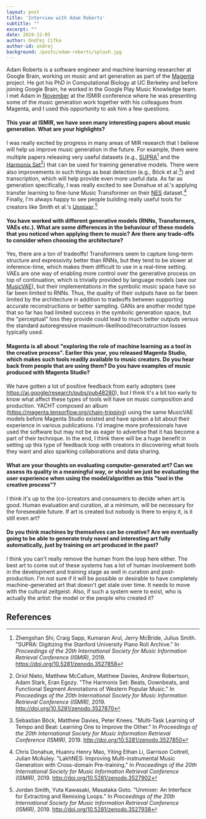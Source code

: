 ```yaml
---
layout: post
title: 'Interview with Adam Roberts'
subtitle: ""
excerpt: ""
date: 2019-12-05
author: Ondřej Cífka
author-id: ondrej
background: /posts/adam-roberts/splash.jpg
---
```


Adam Roberts is a software engineer and machine learning researcher at Google Brain, working on music and art generation as part of the [Magenta](https://magenta.tensorflow.org/) project.
He got his PhD in Computational Biology at UC Berkeley and before joining Google Brain, he worked in the Google Play Music Knowledge team.
I met Adam in [November](https://ismir2019.ewi.tudelft.nl/) at the ISMIR conference where he was presenting some of the music generation work together with his colleagues from Magenta, and I used this opportunity to ask him a few questions.

#### This year at ISMIR, we have seen many interesting papers about music generation. What are your highlights?

I was really excited by progress in many areas of MIR research that I believe will help us improve music generation in the future.
For example, there were multiple papers releasing very useful datasets (e.g., [SUPRA](https://supra.stanford.edu/)[^1] and the [Harmonix Set](https://github.com/urinieto/harmonixset)[^2]) that can be used for training generative models.
There were also improvements in such things as beat detection (e.g., Böck et al.[^3]) and transcription, which will help provide even more useful data. As far as generation specifically, I was really excited to see Donahue et al.'s applying transfer learning to fine-tune Music Transformer on their [NES](https://github.com/chrisdonahue/nesmdb) dataset.[^4]
Finally, I'm always happy to see people building really useful tools for creators like Smith et al.'s [Unmixer](https://unmixer.ongaaccel.jp/).[^5]

#### You have worked with different generative models (RNNs, Transformers, VAEs etc.). What are some differences in the behaviour of these models that you noticed when applying them to music? Are there any trade-offs to consider when choosing the architecture?

Yes, there are a ton of tradeoffs!
Transformers seem to capture long-term structure and expressivity better than RNNs, but they tend to be slower at inference-time, which makes them difficult to use in a real-time setting.
VAEs are one way of enabling more control over the generative process on top of continuation, which is trivially provided by language models (see our [MusicVAE](https://g.co/magenta/musicvae)), but their implementations in the symbolic music space have so far been limited to RNNs.
Thus, the quality of their outputs have so far been limited by the architecture in addition to tradeoffs between supporting accurate reconstructions or better sampling.
GANs are another model type that so far has had limited success in the symbolic generation space, but the "perceptual" loss they provide could lead to much better outputs versus the standard autoregressive maximum-likelihood/reconstruction losses typically used.

#### Magenta is all about "exploring the role of machine learning as a tool in the creative process". Earlier this year, you released Magenta Studio, which makes such tools readily available to music creators. Do you hear back from people that are using them? Do you have examples of music produced with Magenta Studio?

We have gotten a lot of positive feedback from early adopters (see https://ai.google/research/pubs/pub48280), but I think it's a bit too early to know what affect these types of tools will have on music composition and production. YACHT composed an album (https://magenta.tensorflow.org/chain-tripping) using the same MusicVAE models before Magenta Studio existed and have spoken a bit about their experience in various publications. I'd imagine more professionals have used the software but may not be as eager to advertise that it has become a part of their technique. In the end, I think there will be a huge benefit in setting up this type of feedback loop with creators in discovering what tools they want and also sparking collaborations and data sharing.

#### What are your thoughts on evaluating computer-generated art? Can we assess its quality in a meaningful way, or should we just be evaluating the user experience when using the model/algorithm as this "tool in the creative process"?

I think it's up to the (co-)creators and consumers to decide when art is good.  Human evaluation and curation, at a minimum, will be necessary for the foreseeable future. If art is created but nobody is there to enjoy it, is it still even art?

#### Do you think machines by themselves can be creative? Are we eventually going to be able to generate truly novel and interesting art fully automatically, just by training on art produced in the past?

I think you can't really remove the human from the loop here either. The best art to come out of these systems has a lot of human involvement both in the development and training stage as well in curation and post-production.  I'm not sure if it will be possible or desirable to have completely machine-generated art that doesn't get stale over time. It needs to move with the cultural zeitgeist. Also, if such a system were to exist, who is actually the artist: the model or the people who created it?


## References

[^1]: Zhengshan Shi, Craig Sapp, Kumaran Arul, Jerry McBride, Julius Smith. "SUPRA: Digitizing the Stanford University Piano Roll Archive." In *Proceedings of the 20th International Society for Music Information Retrieval Conference (ISMIR)*, 2019. <https://doi.org/10.5281/zenodo.3527858>
[^2]: Oriol Nieto, Matthew McCallum, Matthew Davies, Andrew Robertson, Adam Stark, Eran Egozy. "The Harmonix Set: Beats, Downbeats, and Functional Segment Annotations of Western Popular Music." In *Proceedings of the 20th International Society for Music Information Retrieval Conference (ISMIR)*, 2019. <http://doi.org/10.5281/zenodo.3527870>
[^3]: Sebastian Böck, Matthew Davies, Peter Knees. "Multi-Task Learning of Tempo and Beat: Learning One to Improve the Other." In *Proceedings of the 20th International Society for Music Information Retrieval Conference (ISMIR)*, 2019. <http://doi.org/10.5281/zenodo.3527850>
[^4]: Chris Donahue, Huanru Henry Mao, Yiting Ethan Li, Garrison Cottrell, Julian McAuley. "LakhNES: Improving Multi-instrumental Music Generation with Cross-domain Pre-training." In *Proceedings of the 20th International Society for Music Information Retrieval Conference (ISMIR)*, 2019. <http://doi.org/10.5281/zenodo.3527902>
[^5]: Jordan Smith, Yuta Kawasaki, Masataka Goto. "Unmixer: An Interface for Extracting and Remixing Loops." In *Proceedings of the 20th International Society for Music Information Retrieval Conference (ISMIR)*, 2019. <http://doi.org/10.5281/zenodo.3527938>
